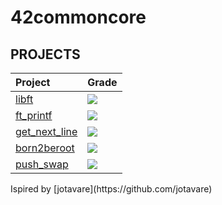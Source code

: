# 42commoncore

## PROJECTS
<div align="left">

| Project | Grade |
| :--- | :--- |
| [libft](https://github.com/LouAntonio/libft) | <img src="https://img.shields.io/badge/125%20%2F%20100-success"/> |
| [ft_printf](https://github.com/LouAntonio/ft_printf)| <img src="https://img.shields.io/badge/104%20%2F%20100-success"/> |
| [get_next_line](https://github.com/LouAntonio/get_next_line) | <img src="https://img.shields.io/badge/125%20%2F%20100-success"/> |
| [born2beroot](https://github.com/LouAntonio/born2beroot) | <img src="https://img.shields.io/badge/125%20%2F%20100-success"/>
| [push_swap](https://github.com/LouAntonio/push_swap) | <img src="https://img.shields.io/badge/84%20%2F%20100-success"/> |

</div>
Ispired by [jotavare](https://github.com/jotavare)
